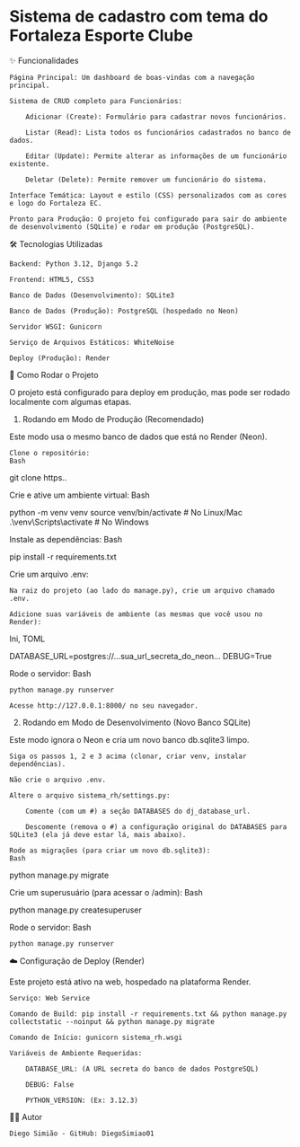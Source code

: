 # Sistema de cadastro com tema do Fortaleza Esporte Clube

✨ Funcionalidades

    Página Principal: Um dashboard de boas-vindas com a navegação principal.

    Sistema de CRUD completo para Funcionários:

        Adicionar (Create): Formulário para cadastrar novos funcionários.

        Listar (Read): Lista todos os funcionários cadastrados no banco de dados.

        Editar (Update): Permite alterar as informações de um funcionário existente.

        Deletar (Delete): Permite remover um funcionário do sistema.

    Interface Temática: Layout e estilo (CSS) personalizados com as cores e logo do Fortaleza EC.

    Pronto para Produção: O projeto foi configurado para sair do ambiente de desenvolvimento (SQLite) e rodar em produção (PostgreSQL).

🛠️ Tecnologias Utilizadas

    Backend: Python 3.12, Django 5.2

    Frontend: HTML5, CSS3

    Banco de Dados (Desenvolvimento): SQLite3

    Banco de Dados (Produção): PostgreSQL (hospedado no Neon)

    Servidor WSGI: Gunicorn

    Serviço de Arquivos Estáticos: WhiteNoise

    Deploy (Produção): Render

🚀 Como Rodar o Projeto

O projeto está configurado para deploy em produção, mas pode ser rodado localmente com algumas etapas.

1. Rodando em Modo de Produção (Recomendado)

Este modo usa o mesmo banco de dados que está no Render (Neon).

    Clone o repositório:
    Bash

git clone https..

Crie e ative um ambiente virtual:
Bash

python -m venv venv
source venv/bin/activate  # No Linux/Mac
.\venv\Scripts\activate   # No Windows

Instale as dependências:
Bash

pip install -r requirements.txt

Crie um arquivo .env:

    Na raiz do projeto (ao lado do manage.py), crie um arquivo chamado .env.

    Adicione suas variáveis de ambiente (as mesmas que você usou no Render):

Ini, TOML

DATABASE_URL=postgres://...sua_url_secreta_do_neon...
DEBUG=True

Rode o servidor:
Bash

    python manage.py runserver

    Acesse http://127.0.0.1:8000/ no seu navegador.

2. Rodando em Modo de Desenvolvimento (Novo Banco SQLite)

Este modo ignora o Neon e cria um novo banco db.sqlite3 limpo.

    Siga os passos 1, 2 e 3 acima (clonar, criar venv, instalar dependências).

    Não crie o arquivo .env.

    Altere o arquivo sistema_rh/settings.py:

        Comente (com um #) a seção DATABASES do dj_database_url.

        Descomente (remova o #) a configuração original do DATABASES para SQLite3 (ela já deve estar lá, mais abaixo).

    Rode as migrações (para criar um novo db.sqlite3):
    Bash

python manage.py migrate

Crie um superusuário (para acessar o /admin):
Bash

python manage.py createsuperuser

Rode o servidor:
Bash

    python manage.py runserver

☁️ Configuração de Deploy (Render)

Este projeto está ativo na web, hospedado na plataforma Render.

    Serviço: Web Service

    Comando de Build: pip install -r requirements.txt && python manage.py collectstatic --noinput && python manage.py migrate

    Comando de Início: gunicorn sistema_rh.wsgi

    Variáveis de Ambiente Requeridas:

        DATABASE_URL: (A URL secreta do banco de dados PostgreSQL)

        DEBUG: False

        PYTHON_VERSION: (Ex: 3.12.3)

👨‍💻 Autor

    Diego Simião - GitHub: DiegoSimiao01
 
